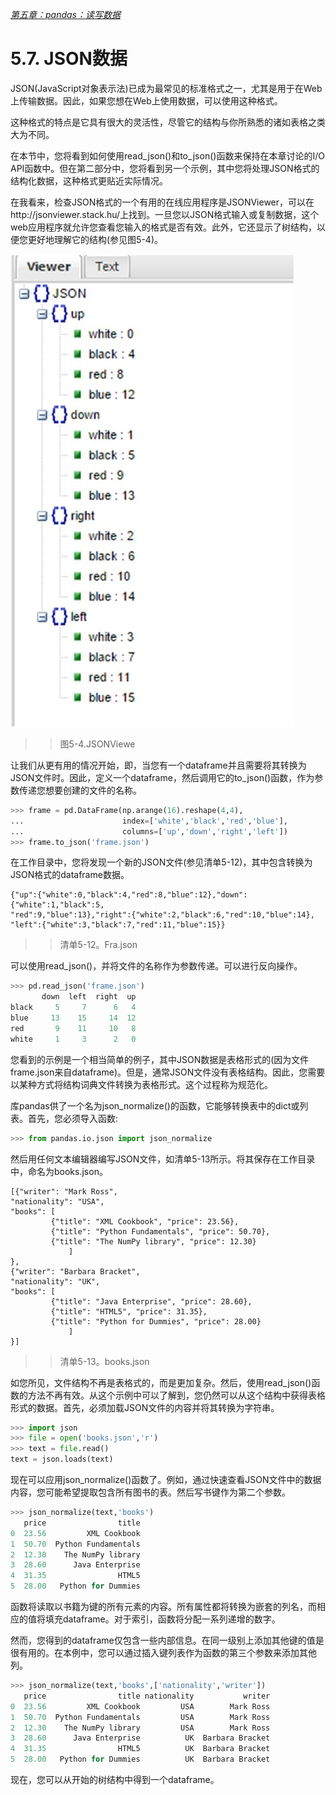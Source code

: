 
[*第五章：pandas：读写数据*](./README.md)


# 5.7. JSON数据

JSON(JavaScript对象表示法)已成为最常见的标准格式之一，尤其是用于在Web上传输数据。因此，如果您想在Web上使用数据，可以使用这种格式。

这种格式的特点是它具有很大的灵活性，尽管它的结构与你所熟悉的诸如表格之类大为不同。

在本节中，您将看到如何使用read_json()和to_json()函数来保持在本章讨论的I/O API函数中。但在第二部分中，您将看到另一个示例，其中您将处理JSON格式的结构化数据，这种格式更贴近实际情况。

在我看来，检查JSON格式的一个有用的在线应用程序是JSONViewer，可以在http://jsonviewer.stack.hu/上找到。一旦您以JSON格式输入或复制数据，这个web应用程序就允许您查看您输入的格式是否有效。此外，它还显示了树结构，以便您更好地理解它的结构(参见图5-4)。


![Figure 5-4](images/figure-5-4.png)
>> 图5-4.JSONViewe

让我们从更有用的情况开始，即，当您有一个dataframe并且需要将其转换为JSON文件时。因此，定义一个dataframe，然后调用它的to_json()函数，作为参数传递您想要创建的文件的名称。

```python
>>> frame = pd.DataFrame(np.arange(16).reshape(4,4),
...                      index=['white','black','red','blue'],
...                      columns=['up','down','right','left'])
>>> frame.to_json('frame.json')
```
在工作目录中，您将发现一个新的JSON文件(参见清单5-12)，其中包含转换为JSON格式的dataframe数据。
```text
{"up":{"white":0,"black":4,"red":8,"blue":12},"down":{"white":1,"black":5,
"red":9,"blue":13},"right":{"white":2,"black":6,"red":10,"blue":14},
"left":{"white":3,"black":7,"red":11,"blue":15}}
```
>> 清单5-12。Fra.json

可以使用read_json()，并将文件的名称作为参数传递。可以进行反向操作。

```python
>>> pd.read_json('frame.json')
       down  left  right  up
black     5     7      6   4
blue     13    15     14  12
red       9    11     10   8
white     1     3      2   0
```

您看到的示例是一个相当简单的例子，其中JSON数据是表格形式的(因为文件frame.json来自dataframe)。但是，通常JSON文件没有表格结构。因此，您需要以某种方式将结构词典文件转换为表格形式。这个过程称为规范化。

库pandas供了一个名为json_normalize()的函数，它能够转换表中的dict或列表。首先，您必须导入函数:

```python
>>> from pandas.io.json import json_normalize
```

然后用任何文本编辑器编写JSON文件，如清单5-13所示。将其保存在工作目录中，命名为books.json。

```text
[{"writer": "Mark Ross",
"nationality": "USA",
"books": [
         {"title": "XML Cookbook", "price": 23.56},
         {"title": "Python Fundamentals", "price": 50.70},
         {"title": "The NumPy library", "price": 12.30}
             ]
},
{"writer": "Barbara Bracket",
"nationality": "UK",
"books": [
         {"title": "Java Enterprise", "price": 28.60},
         {"title": "HTML5", "price": 31.35},
         {"title": "Python for Dummies", "price": 28.00}
             ]
}]

```
>> 清单5-13。books.json

如您所见，文件结构不再是表格式的，而是更加复杂。然后，使用read_json()函数的方法不再有效。从这个示例中可以了解到，您仍然可以从这个结构中获得表格形式的数据。首先，必须加载JSON文件的内容并将其转换为字符串。

```python
>>> import json
>>> file = open('books.json','r')
>>> text = file.read()
text = json.loads(text)
```

现在可以应用json_normalize()函数了。例如，通过快速查看JSON文件中的数据内容，您可能希望提取包含所有图书的表。然后写书键作为第二个参数。

```python
>>> json_normalize(text,'books')
   price                title
0  23.56         XML Cookbook
1  50.70  Python Fundamentals
2  12.30    The NumPy library
3  28.60      Java Enterprise
4  31.35                HTML5
5  28.00   Python for Dummies
```

函数将读取以书籍为键的所有元素的内容。所有属性都将转换为嵌套的列名，而相应的值将填充dataframe。对于索引，函数将分配一系列递增的数字。

然而，您得到的dataframe仅包含一些内部信息。在同一级别上添加其他键的值是很有用的。在本例中，您可以通过插入键列表作为函数的第三个参数来添加其他列。

```python
>>> json_normalize(text,'books',['nationality','writer'])
   price                title nationality           writer
0  23.56         XML Cookbook         USA        Mark Ross
1  50.70  Python Fundamentals         USA        Mark Ross
2  12.30    The NumPy library         USA        Mark Ross
3  28.60      Java Enterprise          UK  Barbara Bracket
4  31.35                HTML5          UK  Barbara Bracket
5  28.00   Python for Dummies          UK  Barbara Bracket
```

现在，您可以从开始的树结构中得到一个dataframe。


